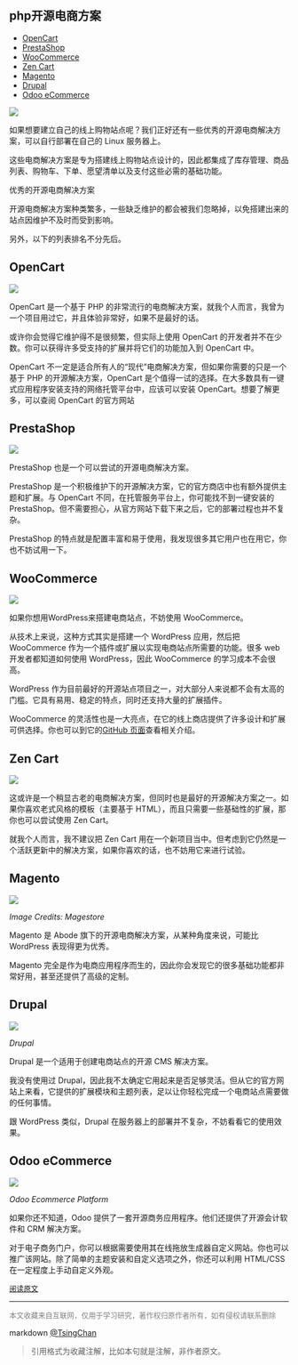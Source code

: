 
php开源电商方案
----

<!-- TOC -->

- [OpenCart](#opencart)
- [PrestaShop](#prestashop)
- [WooCommerce](#woocommerce)
- [Zen Cart](#zen-cart)
- [Magento](#magento)
- [Drupal](#drupal)
- [Odoo eCommerce](#odoo-ecommerce)

<!-- /TOC -->
![](http://img.9ong.com/images/page/md-1584073201.8833547-55.jpg)

如果想要建立自己的线上购物站点呢？我们正好还有一些优秀的开源电商解决方案，可以自行部署在自己的 Linux 服务器上。

这些电商解决方案是专为搭建线上购物站点设计的，因此都集成了库存管理、商品列表、购物车、下单、愿望清单以及支付这些必需的基础功能。


优秀的开源电商解决方案

开源电商解决方案种类繁多，一些缺乏维护的都会被我们忽略掉，以免搭建出来的站点因维护不及时而受到影响。

另外，以下的列表排名不分先后。

## OpenCart

![](http://img.9ong.com/images/page/md-1584073202.193527-169.jpg)

OpenCart 是一个基于 PHP 的非常流行的电商解决方案，就我个人而言，我曾为一个项目用过它，并且体验非常好，如果不是最好的话。

或许你会觉得它维护得不是很频繁，但实际上使用 OpenCart 的开发者并不在少数。你可以获得许多受支持的扩展并将它们的功能加入到 OpenCart 中。

OpenCart 不一定是适合所有人的“现代”电商解决方案，但如果你需要的只是一个基于 PHP 的开源解决方案，OpenCart 是个值得一试的选择。在大多数具有一键式应用程序安装支持的网络托管平台中，应该可以安装 OpenCart。想要了解更多，可以查阅 OpenCart 的官方网站

## PrestaShop

![](http://img.9ong.com/images/page/md-1584073202.4608274-521.jpg)

PrestaShop 也是一个可以尝试的开源电商解决方案。

PrestaShop 是一个积极维护下的开源解决方案，它的官方商店中也有额外提供主题和扩展。与 OpenCart 不同，在托管服务平台上，你可能找不到一键安装的 PrestaShop。但不需要担心，从官方网站下载下来之后，它的部署过程也并不复杂。

PrestaShop 的特点就是配置丰富和易于使用，我发现很多其它用户也在用它，你也不妨试用一下。

## WooCommerce

![](http://img.9ong.com/images/page/md-1584073202.7528753-606.jpg)

如果你想用WordPress来搭建电商站点，不妨使用 WooCommerce。

从技术上来说，这种方式其实是搭建一个 WordPress 应用，然后把 WooCommerce 作为一个插件或扩展以实现电商站点所需要的功能。很多 web 开发者都知道如何使用 WordPress，因此 WooCommerce 的学习成本不会很高。

WordPress 作为目前最好的开源站点项目之一，对大部分人来说都不会有太高的门槛。它具有易用、稳定的特点，同时还支持大量的扩展插件。

WooCommerce 的灵活性也是一大亮点，在它的线上商店提供了许多设计和扩展可供选择。你也可以到它的[GitHub 页面](https://github.com/woocommerce/woocommerce)查看相关介绍。

## Zen Cart

![](http://img.9ong.com/images/page/md-1584073203.1216798-936.jpg)

这或许是一个稍显古老的电商解决方案，但同时也是最好的开源解决方案之一。如果你喜欢老式风格的模板（主要基于 HTML），而且只需要一些基础性的扩展，那你也可以尝试使用 Zen Cart。

就我个人而言，我不建议把 Zen Cart 用在一个新项目当中。但考虑到它仍然是一个活跃更新中的解决方案，如果你喜欢的话，也不妨用它来进行试验。

## Magento

![](http://img.9ong.com/images/page/md-1584073203.397292-481.jpg)

*Image Credits: Magestore*

Magento 是 Abode 旗下的开源电商解决方案，从某种角度来说，可能比 WordPress 表现得更为优秀。

Magento 完全是作为电商应用程序而生的，因此你会发现它的很多基础功能都非常好用，甚至还提供了高级的定制。

## Drupal

![](http://img.9ong.com/images/page/md-1584073203.6666248-176.jpg)

*Drupal*

Drupal 是一个适用于创建电商站点的开源 CMS 解决方案。

我没有使用过 Drupal，因此我不太确定它用起来是否足够灵活。但从它的官方网站上来看，它提供的扩展模块和主题列表，足以让你轻松完成一个电商站点需要做的任何事情。

跟 WordPress 类似，Drupal 在服务器上的部署并不复杂，不妨看看它的使用效果。

## Odoo eCommerce

![](http://img.9ong.com/images/page/md-1584073203.828703-101.jpg)

*Odoo Ecommerce Platform*

如果你还不知道，Odoo 提供了一套开源商务应用程序。他们还提供了开源会计软件和 CRM 解决方案。

对于电子商务门户，你可以根据需要使用其在线拖放生成器自定义网站。你也可以推广该网站。除了简单的主题安装和自定义选项之外，你还可以利用 HTML/CSS 在一定程度上手动自定义外观。


<font size=2 color=grey>[阅读原文](https://mp.weixin.qq.com/s?__biz=MjM5NjQ4MjYwMQ==&mid=2664616286&idx=1&sn=459f6769db692b0d2bfa07520be73782&chksm=bdceea188ab9630eaef7a8fc01dd4437331574efb4d24a661da8266e66a3aeced65ceb7384d7&mpshare=1&scene=1&srcid=&sharer_sharetime=1581486402904&sharer_shareid=8eab7256cf30724a327bfde7a7d55ea9&key=f0e5b32222e59dc5246435a10d28d86a05e0faf9681d8d2367fc403c53c8625cfd65e6a771614aea958f3e3919a2544a3f9222837f01749241997d55c4d376f7e692a19960d7235c8697d777bb641530&ascene=1&uin=MTM0MzcxNjQyMQ%3D%3D&devicetype=Windows+10&version=62080079&lang=zh_CN&exportkey=AWgPXP5O4vfxAJ3mTYxrw8k%3D&pass_ticket=F72UXuvpitg8KlJwzXtQlGUqXECYIbv6Z62VHHzPkQyJba%2BdK8YQilvj601cBFt8)</font>


----
<font size=2 color='grey'>本文收藏来自互联网，仅用于学习研究，著作权归原作者所有，如有侵权请联系删除</font>

markdown [@TsingChan](http://www.9ong.com/) 

> 引用格式为收藏注解，比如本句就是注解，非作者原文。

